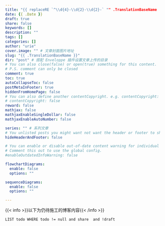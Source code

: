 ```yaml
---
title: "{{ replaceRE `^\\d{4}-\\d{2}-\\d{2}-` "" .TranslationBaseName | replace "-" " " | title }}"
date: {{ .Date }}
draft: true
share: false
keywords: []
description: ""
tags: []
categories: []
author: "urie"
cover.image: "" # 文章封面图片地址
slug: "{{ .TranslationBaseName }}"
dir: "post" # 搭配 Enveloppe 插件设置文章上传的目录
# You can also close(false) or open(true) something for this content.
# P.S. comment can only be closed
comment: true
toc: true
autoCollapseToc: false
postMetaInFooter: true
hiddenFromHomePage: false
# You can also define another contentCopyright. e.g. contentCopyright: "This is another copyright."
# contentCopyright: false
reward: false
mathjax: false
mathjaxEnableSingleDollar: false
mathjaxEnableAutoNumber: false

series: "" # 系列文章
# You unlisted posts you might want not want the header or footer to show
hideHeaderAndFooter: false

# You can enable or disable out-of-date content warning for individual post.
# Comment this out to use the global config.
#enableOutdatedInfoWarning: false

flowchartDiagrams:
  enable: false
  options: ""

sequenceDiagrams: 
  enable: false
  options: ""

---
```



<!--more-->







{{< info >}}以下为仍待施工的博客内容{{< /info >}}

```dataview
LIST todo WHERE todo != null and share  and !draft      
```


